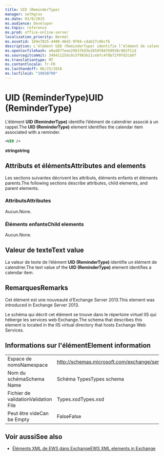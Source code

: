 ```yaml
---
title: UID (ReminderType)
manager: sethgros
ms.date: 03/9/2015
ms.audience: Developer
ms.topic: reference
ms.prod: office-online-server
localization_priority: Normal
ms.assetid: 169e7825-4480-46d2-9f84-cdab27c8bcfb
description: L’élément UID (ReminderType) identifie l’élément de calendrier associé à un rappel.
ms.openlocfilehash: e0ad877eee29937b93e2659f84769938c983f11d
ms.sourcegitcommit: 34041125dc8c5f993b21cebfc4f8b72f0fd2cb6f
ms.translationtype: MT
ms.contentlocale: fr-FR
ms.lasthandoff: 06/25/2018
ms.locfileid: "19838790"
---
```

# <a name="uid-remindertype"></a><span data-ttu-id="6123b-103">UID (ReminderType)</span><span class="sxs-lookup"><span data-stu-id="6123b-103">UID (ReminderType)</span></span>

<span data-ttu-id="6123b-104">L’élément **UID (ReminderType)** identifie l’élément de calendrier associé à un rappel.</span><span class="sxs-lookup"><span data-stu-id="6123b-104">The **UID (ReminderType)** element identifies the calendar item associated with a reminder.</span></span> 
  
```XML
<UID />
```

 <span data-ttu-id="6123b-105">**string**</span><span class="sxs-lookup"><span data-stu-id="6123b-105">**string**</span></span>
## <a name="attributes-and-elements"></a><span data-ttu-id="6123b-106">Attributs et éléments</span><span class="sxs-lookup"><span data-stu-id="6123b-106">Attributes and elements</span></span>

<span data-ttu-id="6123b-107">Les sections suivantes décrivent les attributs, éléments enfants et éléments parents.</span><span class="sxs-lookup"><span data-stu-id="6123b-107">The following sections describe attributes, child elements, and parent elements.</span></span>
  
### <a name="attributes"></a><span data-ttu-id="6123b-108">Attributs</span><span class="sxs-lookup"><span data-stu-id="6123b-108">Attributes</span></span>

<span data-ttu-id="6123b-109">Aucun.</span><span class="sxs-lookup"><span data-stu-id="6123b-109">None.</span></span>
  
### <a name="child-elements"></a><span data-ttu-id="6123b-110">Éléments enfants</span><span class="sxs-lookup"><span data-stu-id="6123b-110">Child elements</span></span>

<span data-ttu-id="6123b-111">Aucun.</span><span class="sxs-lookup"><span data-stu-id="6123b-111">None.</span></span>
  
## <a name="text-value"></a><span data-ttu-id="6123b-112">Valeur de texte</span><span class="sxs-lookup"><span data-stu-id="6123b-112">Text value</span></span>

<span data-ttu-id="6123b-113">La valeur de texte de l’élément **UID (ReminderType)** identifie un élément de calendrier.</span><span class="sxs-lookup"><span data-stu-id="6123b-113">The text value of the **UID (ReminderType)** element identifies a calendar item.</span></span> 
  
## <a name="remarks"></a><span data-ttu-id="6123b-114">Remarques</span><span class="sxs-lookup"><span data-stu-id="6123b-114">Remarks</span></span>

<span data-ttu-id="6123b-115">Cet élément est une nouveauté d'Exchange Server 2013.</span><span class="sxs-lookup"><span data-stu-id="6123b-115">This element was introduced in Exchange Server 2013.</span></span>
  
<span data-ttu-id="6123b-116">Le schéma qui décrit cet élément se trouve dans le répertoire virtuel IIS qui héberge les services web Exchange.</span><span class="sxs-lookup"><span data-stu-id="6123b-116">The schema that describes this element is located in the IIS virtual directory that hosts Exchange Web Services.</span></span>
  
## <a name="element-information"></a><span data-ttu-id="6123b-117">Informations sur l'élément</span><span class="sxs-lookup"><span data-stu-id="6123b-117">Element information</span></span>

|||
|:-----|:-----|
|<span data-ttu-id="6123b-118">Espace de noms</span><span class="sxs-lookup"><span data-stu-id="6123b-118">Namespace</span></span>  <br/> |http://schemas.microsoft.com/exchange/services/2006/types  <br/> |
|<span data-ttu-id="6123b-119">Nom du schéma</span><span class="sxs-lookup"><span data-stu-id="6123b-119">Schema Name</span></span>  <br/> |<span data-ttu-id="6123b-120">Schéma Types</span><span class="sxs-lookup"><span data-stu-id="6123b-120">Types schema</span></span>  <br/> |
|<span data-ttu-id="6123b-121">Fichier de validation</span><span class="sxs-lookup"><span data-stu-id="6123b-121">Validation File</span></span>  <br/> |<span data-ttu-id="6123b-122">Types.xsd</span><span class="sxs-lookup"><span data-stu-id="6123b-122">Types.xsd</span></span>  <br/> |
|<span data-ttu-id="6123b-123">Peut être vide</span><span class="sxs-lookup"><span data-stu-id="6123b-123">Can be Empty</span></span>  <br/> |<span data-ttu-id="6123b-124">False</span><span class="sxs-lookup"><span data-stu-id="6123b-124">False</span></span>  <br/> |
   
## <a name="see-also"></a><span data-ttu-id="6123b-125">Voir aussi</span><span class="sxs-lookup"><span data-stu-id="6123b-125">See also</span></span>



- [<span data-ttu-id="6123b-126">Éléments XML de EWS dans Exchange</span><span class="sxs-lookup"><span data-stu-id="6123b-126">EWS XML elements in Exchange</span></span>](ews-xml-elements-in-exchange.md)

